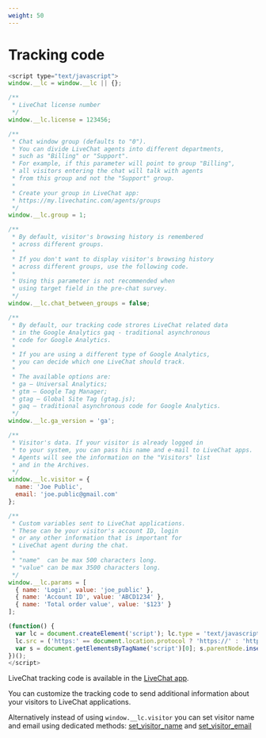 ```yaml
---
weight: 50
---
```


# Tracking code

```js
<script type="text/javascript">
window.__lc = window.__lc || {};

/**
 * LiveChat license number
 */
window.__lc.license = 123456;

/**
 * Chat window group (defaults to "0").
 * You can divide LiveChat agents into different departments,
 * such as "Billing" or "Support".
 * For example, if this parameter will point to group "Billing",
 * all visitors entering the chat will talk with agents
 * from this group and not the "Support" group.
 *
 * Create your group in LiveChat app:
 * https://my.livechatinc.com/agents/groups
 */
window.__lc.group = 1;

/**
 * By default, visitor's browsing history is remembered
 * across different groups.
 *
 * If you don't want to display visitor's browsing history
 * across different groups, use the following code.
 *
 * Using this parameter is not recommended when 
 * using target field in the pre-chat survey.
 */
window.__lc.chat_between_groups = false;

/**
 * By default, our tracking code strores LiveChat related data
 * in the Google Analytics gaq - traditional asynchronous
 * code for Google Analytics. 
 *
 * If you are using a different type of Google Analytics,
 * you can decide which one LiveChat should track.
 *
 * The available options are:
 * ga – Universal Analytics;
 * gtm – Google Tag Manager;
 * gtag – Global Site Tag (gtag.js);
 * gaq – traditional asynchronous code for Google Analytics.
 */
window.__lc.ga_version = 'ga';

/**
 * Visitor's data. If your visitor is already logged in
 * to your system, you can pass his name and e-mail to LiveChat apps.
 * Agents will see the information on the "Visitors" list
 * and in the Archives.
 */
window.__lc.visitor = {
  name: 'Joe Public',
  email: 'joe.public@gmail.com'
};

/**
 * Custom variables sent to LiveChat applications.
 * These can be your visitor's account ID, login
 * or any other information that is important for
 * LiveChat agent during the chat.
 *
 * "name"  can be max 500 characters long.
 * "value" can be max 3500 characters long.
 */
window.__lc.params = [
  { name: 'Login', value: 'joe_public' },
  { name: 'Account ID', value: 'ABCD1234' },
  { name: 'Total order value', value: '$123' }
];

(function() {
  var lc = document.createElement('script'); lc.type = 'text/javascript'; lc.async = true;
  lc.src = ('https:' == document.location.protocol ? 'https://' : 'http://') + 'cdn.livechatinc.com/tracking.js';
  var s = document.getElementsByTagName('script')[0]; s.parentNode.insertBefore(lc, s);
})();
</script>
```

LiveChat tracking code is available in the [LiveChat app](https://my.livechatinc.com/settings/code).

You can customize the tracking code to send additional information about your visitors to LiveChat applications.

Alternatively instead of using `window.__lc.visitor` you can set visitor name and email using dedicated methods: [set_visitor_name](#set-visitor-name) and [set_visitor_email](#set-visitor-email)
